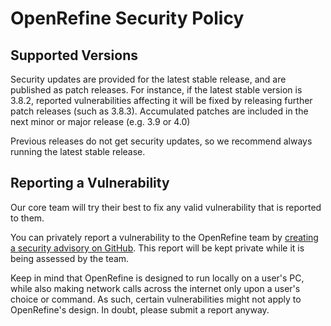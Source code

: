 # OpenRefine Security Policy

## Supported Versions

Security updates are provided for the latest stable release, and are published as patch releases. For instance, if the latest stable version is 3.8.2, reported vulnerabilities affecting it will be fixed by releasing further patch releases (such as 3.8.3). Accumulated patches are included in the next minor or major release (e.g. 3.9 or 4.0)

Previous releases do not get security updates, so we recommend always running the latest stable release.

## Reporting a Vulnerability

Our core team will try their best to fix any valid vulnerability that is reported to them.

You can privately report a vulnerability to the OpenRefine team by [creating a security advisory on GitHub](https://github.com/OpenRefine/OpenRefine/security/advisories/new). This report will be kept private while it is being assessed by the team.

Keep in mind that OpenRefine is designed to run locally on a user's PC, while also making network calls across the internet only upon a user's choice or command.
As such, certain vulnerabilities might not apply to OpenRefine's design. In doubt, please submit a report anyway.
